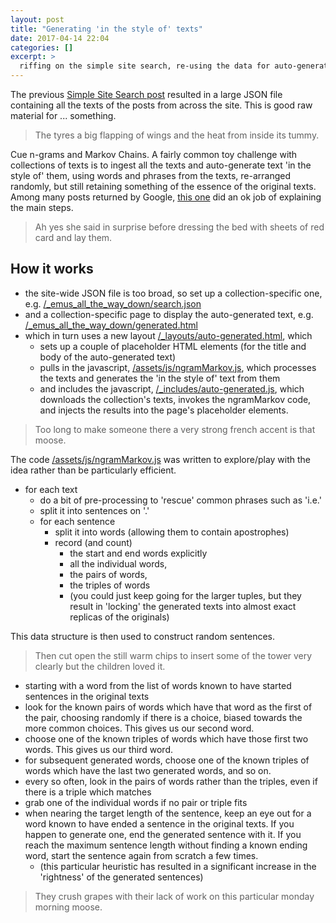 ```yaml
---
layout: post
title: "Generating 'in the style of' texts"
date: 2017-04-14 22:04
categories: []
excerpt: >
  riffing on the simple site search, re-using the data for auto-generate of pseudo-stories.
---
```

The previous [Simple Site Search post](/jekyll_notes/2017-04-02-simple-site-search-in-jekyll.html) resulted in a large JSON file containing all the texts of the posts from across the site. This is good raw material for ... something.

> The tyres a big flapping of wings and the heat from inside its tummy.


Cue n-grams and Markov Chains. A fairly common toy challenge with collections of texts is to ingest all the texts and auto-generate text 'in the style of' them, using words and phrases from the texts, re-arranged randomly, but still retaining something of the essence of the original texts. Among many posts returned by Google, [this one](http://www.soliantconsulting.com/blog/2013/02/title-generator-using-markov-chains) did an ok job of explaining the main steps.

> Ah yes she said in surprise before dressing the bed with sheets of red card and lay them.

## How it works

* the site-wide JSON file is too broad, so set up a collection-specific one, e.g. [/_emus_all_the_way_down/search.json](https://github.com/upthebuzzard/upthebuzzard.github.io/blob/master/_emus_all_the_way_down/search.json)
* and a collection-specific page to display the auto-generated text, e.g.  [/_emus_all_the_way_down/generated.html](https://github.com/upthebuzzard/upthebuzzard.github.io/blob/master/_emus_all_the_way_down/generated.html)
* which in turn uses a new layout [/_layouts/auto-generated.html](https://github.com/upthebuzzard/upthebuzzard.github.io/blob/master/_layouts/auto-generated.html), which
   * sets up a couple of placeholder HTML elements (for the title and body of the auto-generated text)
   * pulls in the javascript, [/assets/js/ngramMarkov.js](https://github.com/upthebuzzard/upthebuzzard.github.io/blob/master/assets/js/ngramMarkov.js), which processes the texts and generates the 'in the style of' text from them
   * and includes the javascript, [/_includes/auto-generated.js](https://github.com/upthebuzzard/upthebuzzard.github.io/blob/master/_includes/auto-generated.js), which downloads the collection's texts, invokes the ngramMarkov code, and injects the results into the page's placeholder elements.

> Too long to make someone there a very strong french accent is that moose.

The code [/assets/js/ngramMarkov.js](https://github.com/upthebuzzard/upthebuzzard.github.io/blob/master/assets/js/ngramMarkov.js) was written to explore/play with the idea rather than be particularly efficient.

* for each text
   * do a bit of pre-processing to 'rescue' common phrases such as 'i.e.'
   * split it into sentences on '.'
   * for each sentence
      * split it into words (allowing them to contain apostrophes)
      * record (and count)
         * the start and end words explicitly
         * all the individual words,
         * the pairs of words,
         * the triples of words
         * (you could just keep going for the larger tuples, but they result in 'locking' the generated texts into almost exact replicas of the originals)

This data structure is then used to construct random sentences.

> Then cut open the still warm chips to insert some of the tower very clearly but the children loved it.

* starting with a word from the list of words known to have started sentences in the original texts
* look for the known pairs of words which have that word as the first of the pair, choosing randomly if there is a choice, biased towards the more common choices. This gives us our second word.
* choose one of the known triples of words which have those first two words. This gives us our third word.
* for subsequent generated words, choose one of the known triples of words which have the last two generated words, and so on.
* every so often, look in the pairs of words rather than the triples, even if there is a triple which matches
* grab one of the individual words if no pair or triple fits
* when nearing the target length of the sentence, keep an eye out for a word known to have ended a sentence in the original texts. If you happen to generate one, end the generated sentence with it. If you reach the maximum sentence length without finding a known ending word, start the sentence again from scratch a few times.
   * (this particular heuristic has resulted in a significant increase in the 'rightness' of the generated sentences)

> They crush grapes with their lack of work on this particular monday morning moose.

